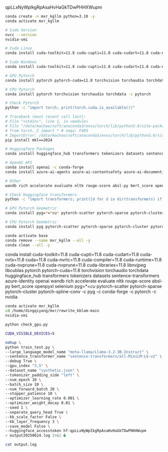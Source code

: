qpLLxNyWpIkgRpAsaHvHaGkTDwPHHXWupm

```bash
conda create -n mxr_kgllm python=3.10 -y
conda activate mxr_kgllm

# Cuda Version
nvcc --version
nvidia-smi

# Cuda Linux
conda install cuda-toolkit=11.8 cuda-cupti=11.8 cuda-cudart=11.8 cuda-nvtx=11.8 cuda=11.8 cuda-nvrtc=11.8 cuda-compiler=11.8 cuda-runtime=11.8 cuda-nvprune=11.8 cuda-nvprune=11.8 cuda-libraries=11.8 -c nvidia

# Cuda Windows
conda install cuda-toolkit=11.8 cuda-cupti=11.8 cuda-cudart=11.8 cuda-nvtx=11.8 cuda=11.8 cuda-nvrtc=11.8 cuda-compiler=11.8 cuda-runtime=11.8 cuda-nvprune=11.8 cuda-nvprune=11.8 cuda-libraries=11.8 libnvjpeg libcublas -c nvidia

# GPU Pytorch
conda install pytorch pytorch-cuda=11.8 torchvision torchaudio torchdata -c pytorch

# CPU Pytorch
conda install pytorch torchvision torchaudio torchdata -c pytorch

# Check Pytorch
python -c "import torch; print(torch.cuda.is_available())"

# Traceback (most recent call last):
# File "<stdin>", line 1, in <module>
# File "/data/machao/soft/anaconda3/envs/torch/lib/python3.8/site-packages/torch/__init__.py", line 197, in <module>
# from torch._C import * # noqa: F403
# ImportError: /data/machao/soft/anaconda3/envs/torch/lib/python3.8/site-packages/torch/lib/libtorch_cpu.so: undefined symbol: iJIT_NotifyEvent
pip install mkl==2024

# Huggingface Packages
conda install huggingface_hub transformers tokenizers datasets sentence-transformers -c conda-forge

# OpenAI API
conda install openai -c conda-forge
conda install azure-ai-agents azure-ai-contentsafety azure-ai-documentintelligence azure-ai-evaluation azure-ai-formrecognizer azure-ai-language-conversations azure-ai-language-questionanswering azure-ai-metricsadvisor azure-ai-ml azure-ai-textanalytics azure-ai-translation-document azure-ai-translation-text azure-ai-vision azure-appconfiguration azure-communication azure-confidentialledger azure-containerregistry azure-core azure-cosmos azure-data-tables azure-developer-loadtesting azure-digitaltwins-core azure-eventgrid azure-eventhub azure-health-deidentification azure-healthinsights azure-identity azure-iot-deviceupdate azure-keyvault azure-messaging-webpubsubclient azure-messaging-webpubsubservice azure-mgmt azure-monitor-ingestion azure-monitor-query azure-schemaregistry azure-search-documents azure-security-attestation azure-servicebus azure-storage -c microsoft

# Other
wandb rich accelerate evaluate nltk rouge-score absl-py bert_score openpyxl selenium -c conda-forge

# Check Huggingface transformers
python -c "import transformers; print([d for d in dir(transformers) if "GenerationMixin" in d])"

# GPU Pytorch Geometric 
conda install pyg=*=*cu* pytorch-scatter pytorch-sparse pytorch-cluster pytorch-spline-conv -c pyg

# CPU Pytorch Geometric 
conda install pyg pytorch-scatter pytorch-sparse pytorch-cluster pytorch-spline-conv -c pyg

conda activate base
conda remove --name mxr_kgllm --all -y
conda clean --all -y
```

conda install cuda-toolkit=11.8 cuda-cupti=11.8 cuda-cudart=11.8 cuda-nvtx=11.8 cuda=11.8 cuda-nvrtc=11.8 cuda-compiler=11.8 cuda-runtime=11.8 cuda-nvprune=11.8 cuda-nvprune=11.8 cuda-libraries=11.8 libnvjpeg libcublas pytorch pytorch-cuda=11.8 torchvision torchaudio torchdata huggingface_hub transformers tokenizers datasets sentence-transformers azure-identity openai wandb rich accelerate evaluate nltk rouge-score absl-py bert_score openpyxl selenium pyg=*=*cu* pytorch-scatter pytorch-sparse pytorch-cluster pytorch-spline-conv -c pyg -c conda-forge -c pytorch -c nvidia


```bash
conda activate mxr_kgllm
cd /home/dingqiyang/mxr/rewrite_kblam-main
nvidia-smi

python check_gpu.py

CUDA_VISIBLE_DEVICES=5

nohup \
python train_test.py \
--large_language_model_name "meta-llama/Llama-3.2-3B-Instruct" \
--sentence_transformer_name "sentence-transformers/all-MiniLM-L6-v2" \
--debug True \
--gpu_index "3,5" \
--dataset_name "synthetic.json" \
--tokenizer_padding_side "left" \
--num_epoch 10 \
--batch_size 10 \
--num_forward_batch 20 \
--stopper_patience 10 \
--optimizer_learning_rate 0.001 \
--optimizer_weight_decay 0.01 \
--seed 1 \
--separate_query_head True \
--kb_scale_factor False \
--kb_layer_frequency 3 \
--save_model False \
--huggingface_accesstoken hf-qpLLxNyWpIkgRpAsaHvHaGkTDwPHHXWupm
> output20250624.log 2>&1 &

cat output.log

```
